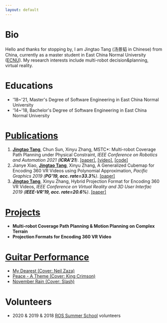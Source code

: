 ```yaml
---
layout: default
---
```


# Bio

Hello and thanks for stopping by, I am Jingtao Tang (汤景韬 in Chinese) from China, currently as a master student in East China Normal University ([ECNU](https://www.ecnu.edu.cn/)). My research interests include multi-robot decision&planning, virtual reality.


# Educations

- '18~'21, Master's Degree of Software Engineering in East China Normal University
- '14~'18, Bachelor's Degree of Software Engineering in East China Normal University

# [Publications](./another.html)

1. <ins>**Jingtao Tang**</ins>, Chun Sun, Xinyu Zhang, MSTC*: Multi-robot Coverage Path Planning under Physical Constraint, _IEEE Conference on Robotics and Automation 2021 (**ICRA'21**)_. [[paper]](/assets/docs/papers/ICRA21-MSTC_Star.pdf), [[video]](https://vimeo.com/535512748), [[code]](https://github.com/reso1/MSTC-Star)
2. Jianye Xiao, <ins>**Jingtao Tang**</ins>, Xinyu Zhang, A Generalized Cubemap for Encoding 360 VR Videos using Polynomial Approximation,  _Pacific Graphics 2019 (**PG'19, acc. rate=33.3%**)_. [[paper]](/assets/docs/papers/PG19-GCP_polynomial.pdf)
3. <ins>**Jingtao Tang**</ins>, Xinyu Zhang, Hybrid Projection Format for Encoding 360 VR Videos,  _IEEE Conference on Virtual Reality and 3D User Interfac 2019 (**IEEE-VR'19, acc. rate=20.6%**)_. [[paper]](/assets/docs/papers/VR19-HCP.pdf)


# [Projects](./pages/projects.html)

- **Multi-robot Coverage Path Planning & Motion Planning on Complex Terrain**
- **Projection Formats for Encoding 360 VR Video**

# [Guitar Performance](./pages/guitar_performance.html)

- [My Dearest (Cover: Neil Zaza)](https://www.bilibili.com/video/BV18a4y177o9/)
- [Peace - A Theme (Cover: King Crimson)](https://www.bilibili.com/video/BV1At41137SN/)
- [November Rain (Cover: Slash)](https://www.bilibili.com/video/BV1VJ411c7AJ/)

# Volunteers
- 2020 & 2019 & 2018 [ROS Summer School](http://www.roseducation.org/) volunteers